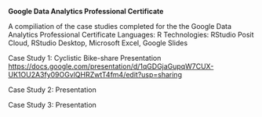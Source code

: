 **Google Data Analytics Professional Certificate**

A compiliation of the case studies completed for the the Google Data Analytics Professional Certificate
Languages: R
Technologies: RStudio Posit Cloud, RStudio Desktop, Microsoft Excel, Google Slides

Case Study 1: Cyclistic Bike-share Presentation
https://docs.google.com/presentation/d/1qGDGjaGupqW7CUX-UK1OU2A3fy09OGvlQHRZwtT4fm4/edit?usp=sharing

Case Study 2: Presentation

Case Study 3:  Presentation
